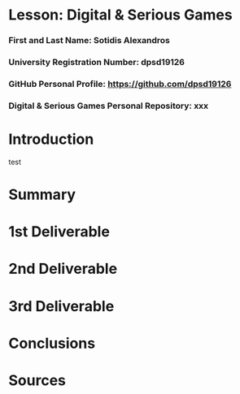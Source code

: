 # Lesson: Digital & Serious Games

### First and Last Name: Sotidis Alexandros
### University Registration Number: dpsd19126
### GitHub Personal Profile: https://github.com/dpsd19126
### Digital & Serious Games Personal Repository: xxx

# Introduction

test

# Summary


# 1st Deliverable


# 2nd Deliverable


# 3rd Deliverable 


# Conclusions


# Sources
